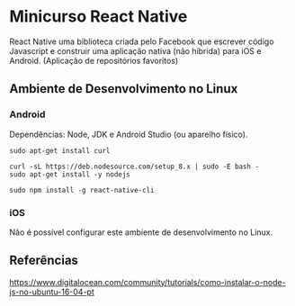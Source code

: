 # Minicurso React Native

React Native uma biblioteca criada pelo Facebook que escrever código Javascript e construir uma aplicação nativa (não híbrida) para iOS e Android. (Aplicação de repositórios favoritos)

## Ambiente de Desenvolvimento no Linux

### Android

Dependências: Node, JDK e Android Studio (ou aparelho físico).

```
sudo apt-get install curl

curl -sL https://deb.nodesource.com/setup_8.x | sudo -E bash -
sudo apt-get install -y nodejs

sudo npm install -g react-native-cli
```

### iOS

Não é possível configurar este ambiente de desenvolvimento no Linux.

## Referências

https://www.digitalocean.com/community/tutorials/como-instalar-o-node-js-no-ubuntu-16-04-pt
